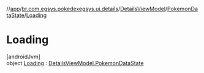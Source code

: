 //[app](../../../../../index.md)/[br.com.egsys.pokedexegsys.ui.details](../../../index.md)/[DetailsViewModel](../../index.md)/[PokemonDataState](../index.md)/[Loading](index.md)

# Loading

[androidJvm]\
object [Loading](index.md) : [DetailsViewModel.PokemonDataState](../index.md)
